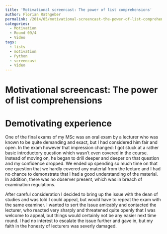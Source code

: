 ```yaml
---
title: 'Motivational screencast: The power of list comprehensions'
author: Florian Rathgeber
permalink: /2014/05/motivational-screencast-the-power-of-list-comprehensions/
categories:
  - Motivation
  - Round 09/4
  - Video
tags:
  - lists
  - motivation
  - Python
  - screencast
  - Video
---
```

# Motivational screencast: The power of list comprehensions



# Demotivating experience

One of the final exams of my MSc was an oral exam by a lecturer who was known to be quite demanding and exact, but I had considered him fair and open. In the exam however that impression changed: I got stuck at a rather basic introductory question which wasn&#8217;t even covered in the course. Instead of moving on, he began to drill deeper and deeper on that question and my confidence dropped. We ended up spending so much time on that one question that we hardly covered any material from the lecture and I had no chance to demonstrate that I had a good understanding of the material. In addition, there was no observer present, which was in breach of examination regulations.

After careful consideration I decided to bring up the issue with the dean of studies and was told I could appeal, but would have to repeat the exam with the same examiner. I wanted to sort the issue amicably and contacted the lecturer, who reacted very sharply and threatened quite openly that I was welcome to appeal, but things would certainly not be any easier next time round. I had no interest to escalate the issue further and gave in, but my faith in the honesty of lecturers was severly damaged.
